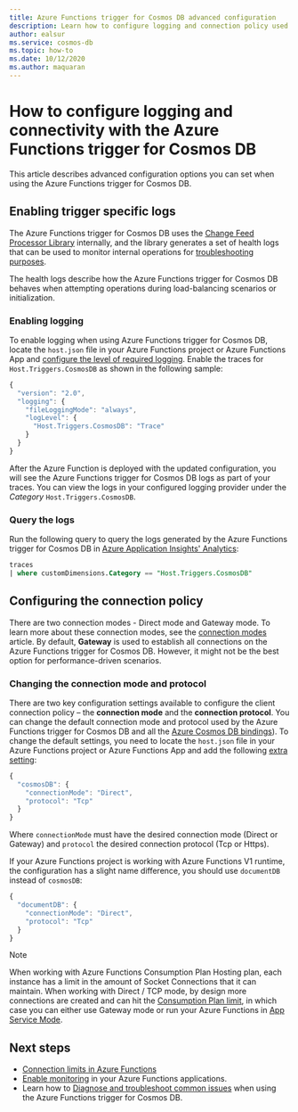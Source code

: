```yaml
---
title: Azure Functions trigger for Cosmos DB advanced configuration
description: Learn how to configure logging and connection policy used by Azure Functions trigger for Cosmos DB
author: ealsur
ms.service: cosmos-db
ms.topic: how-to
ms.date: 10/12/2020
ms.author: maquaran
---
```


# How to configure logging and connectivity with the Azure Functions trigger for Cosmos DB

This article describes advanced configuration options you can set when using the Azure Functions trigger for Cosmos DB.

## Enabling trigger specific logs

The Azure Functions trigger for Cosmos DB uses the [Change Feed Processor Library](./change-feed-processor.md) internally, and the library generates a set of health logs that can be used to monitor internal operations for [troubleshooting purposes](./troubleshoot-changefeed-functions.md).

The health logs describe how the Azure Functions trigger for Cosmos DB behaves when attempting operations during load-balancing scenarios or initialization.

### Enabling logging

To enable logging when using Azure Functions trigger for Cosmos DB, locate the `host.json` file in your Azure Functions project or Azure Functions App and [configure the level of required logging](../azure-functions/functions-monitoring.md#log-configuration-in-hostjson). Enable the traces for  `Host.Triggers.CosmosDB` as shown in the following sample:

```js
{
  "version": "2.0",
  "logging": {
    "fileLoggingMode": "always",
    "logLevel": {
      "Host.Triggers.CosmosDB": "Trace"
    }
  }
}
```

After the Azure Function is deployed with the updated configuration, you will see the Azure Functions trigger for Cosmos DB logs as part of your traces. You can view the logs in your configured logging provider under the *Category* `Host.Triggers.CosmosDB`.

### Query the logs

Run the following query to query the logs generated by the Azure Functions trigger for Cosmos DB in [Azure Application Insights' Analytics](../azure-monitor/app/analytics.md):

```sql
traces
| where customDimensions.Category == "Host.Triggers.CosmosDB"
```

## Configuring the connection policy

There are two connection modes - Direct mode and Gateway mode. To learn more about these connection modes, see the [connection modes](sql-sdk-connectionmodes.md) article. By default, **Gateway** is used to establish all connections on the Azure Functions trigger for Cosmos DB. However, it might not be the best option for performance-driven scenarios.

### Changing the connection mode and protocol

There are two key configuration settings available to configure the client connection policy – the **connection mode** and the **connection protocol**. You can change the default connection mode and protocol used by the Azure Functions trigger for Cosmos DB and all the [Azure Cosmos DB bindings](../azure-functions/functions-bindings-cosmosdb-v2-output.md)). To change the default settings, you need to locate the `host.json` file in your Azure Functions project or Azure Functions App and add the following [extra setting](../azure-functions/functions-bindings-cosmosdb-v2-output.md#hostjson-settings):

```js
{
  "cosmosDB": {
    "connectionMode": "Direct",
    "protocol": "Tcp"
  }
}
```

Where `connectionMode` must have the desired connection mode (Direct or Gateway) and `protocol` the desired connection protocol (Tcp or Https). 

If your Azure Functions project is working with Azure Functions V1 runtime, the configuration has a slight name difference, you should use `documentDB` instead of `cosmosDB`:

```js
{
  "documentDB": {
    "connectionMode": "Direct",
    "protocol": "Tcp"
  }
}
```

> [!NOTE]
> When working with Azure Functions Consumption Plan Hosting plan, each instance has a limit in the amount of Socket Connections that it can maintain. When working with Direct / TCP mode, by design more connections are created and can hit the [Consumption Plan limit](../azure-functions/manage-connections.md#connection-limit), in which case you can either use Gateway mode or run your Azure Functions in [App Service Mode](../azure-functions/functions-scale.md#app-service-plan).

## Next steps

* [Connection limits in Azure Functions](../azure-functions/manage-connections.md#connection-limit)
* [Enable monitoring](../azure-functions/functions-monitoring.md) in your Azure Functions applications.
* Learn how to [Diagnose and troubleshoot common issues](./troubleshoot-changefeed-functions.md) when using the Azure Functions trigger for Cosmos DB.